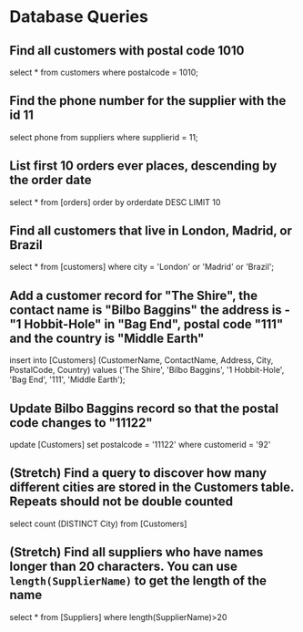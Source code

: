 # Database Queries

## Find all customers with postal code 1010

select \* from customers where postalcode = 1010;

## Find the phone number for the supplier with the id 11

select phone from suppliers where supplierid = 11;

## List first 10 orders ever places, descending by the order date

select \* from [orders] order by orderdate DESC LIMIT 10

## Find all customers that live in London, Madrid, or Brazil

select \* from [customers] where city = 'London' or 'Madrid' or 'Brazil';

## Add a customer record for "The Shire", the contact name is "Bilbo Baggins" the address is -"1 Hobbit-Hole" in "Bag End", postal code "111" and the country is "Middle Earth"

insert into [Customers] (CustomerName, ContactName, Address, City, PostalCode, Country) values ('The Shire', 'Bilbo Baggins', '1 Hobbit-Hole', 'Bag End', '111', 'Middle Earth');

## Update Bilbo Baggins record so that the postal code changes to "11122"

update [Customers] set postalcode = '11122' where customerid = '92'

## (Stretch) Find a query to discover how many different cities are stored in the Customers table. Repeats should not be double counted

select count (DISTINCT City) from [Customers]

## (Stretch) Find all suppliers who have names longer than 20 characters. You can use `length(SupplierName)` to get the length of the name

select \* from [Suppliers] where length(SupplierName)>20

